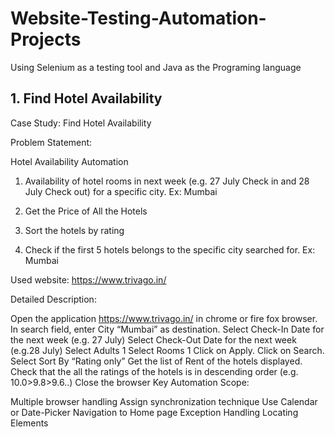 # Website-Testing-Automation-Projects
Using Selenium as a testing tool and Java as the Programing language 

## 1. Find Hotel Availability

Case Study: Find Hotel Availability

Problem Statement:  

Hotel Availability Automation

1) Availability of hotel rooms in next week (e.g. 27 July Check in and 28 July Check out) for a specific city. Ex: Mumbai

2) Get the Price of All the Hotels

3) Sort the hotels by rating

4) Check if the first 5 hotels belongs to the specific city searched for. Ex: Mumbai

Used website: https://www.trivago.in/

Detailed Description:

Open the application https://www.trivago.in/ in chrome or fire fox browser.
In search field, enter City “Mumbai” as destination.
Select Check-In Date for the next week (e.g. 27 July)
Select Check-Out Date for the next week (e.g.28 July)
Select Adults 1
Select Rooms 1
Click on Apply.
Click on Search.
Select Sort By “Rating only”
Get the list of Rent of the hotels displayed.
Check that the all the ratings of the hotels is in descending order (e.g. 10.0>9.8>9.6..)
Close the browser
Key Automation Scope:

Multiple browser handling
Assign synchronization technique
Use Calendar or Date-Picker
Navigation to Home page
Exception Handling
Locating Elements
